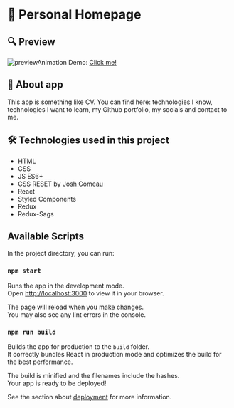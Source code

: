 # 💼 Personal Homepage 

## 🔍 Preview

![previewAnimation](animation.gif)
Demo: [Click me!](https://siedemus.github.io/personal-homepage-react/)

## 📌 About app

This app is something like CV. You can find here: technologies I know, technologies I want to learn, my Github portfolio, my socials and contact to me.

## 🛠️ Technologies used in this project

- HTML
- CSS
- JS ES6+
- CSS RESET by [Josh Comeau](https://www.joshwcomeau.com/)
- React
- Styled Components
- Redux
- Redux-Sags

## Available Scripts

In the project directory, you can run:

### `npm start`

Runs the app in the development mode.\
Open [http://localhost:3000](http://localhost:3000) to view it in your browser.

The page will reload when you make changes.\
You may also see any lint errors in the console.

### `npm run build`

Builds the app for production to the `build` folder.\
It correctly bundles React in production mode and optimizes the build for the best performance.

The build is minified and the filenames include the hashes.\
Your app is ready to be deployed!

See the section about [deployment](https://facebook.github.io/create-react-app/docs/deployment) for more information.